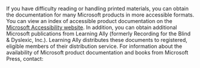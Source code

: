 If you have difficulty reading or handling printed materials, you can obtain the documentation for many Microsoft products in more accessible formats. You can view an index of accessible product documentation on the [Microsoft Accessibility website](http://go.microsoft.com/fwlink/?LinkId=8431). In addition, you can obtain additional Microsoft publications from Learning Ally (formerly Recording for the Blind &amp; Dyslexic, Inc.). Learning Ally distributes these documents to registered, eligible members of their distribution service. For information about the availability of Microsoft product documentation and books from Microsoft Press, contact:

